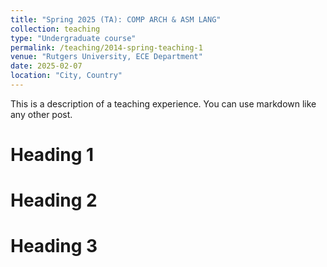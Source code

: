```yaml
---
title: "Spring 2025 (TA): COMP ARCH & ASM LANG"
collection: teaching
type: "Undergraduate course"
permalink: /teaching/2014-spring-teaching-1
venue: "Rutgers University, ECE Department"
date: 2025-02-07
location: "City, Country"
---
```


This is a description of a teaching experience. You can use markdown like any other post.

Heading 1
======

Heading 2
======

Heading 3
======
